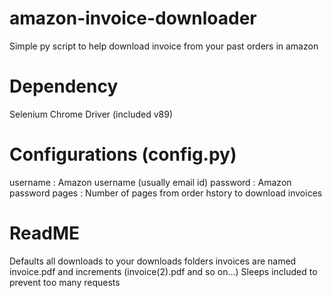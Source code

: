 # amazon-invoice-downloader
Simple py script to help download invoice from your past orders in amazon

# Dependency
Selenium
Chrome Driver (included v89)

# Configurations (config.py)
username : Amazon username (usually email id)
password : Amazon password
pages : Number of pages from order hstory to download invoices

# ReadME 
Defaults all downloads to your downloads folders 
invoices are named invoice.pdf and increments (invoice(2).pdf and so on...)
Sleeps included to prevent too many requests